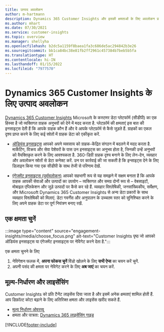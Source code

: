 ```yaml
---
title: उत्पाद अवलोकन
author: m-hartmann
description: Dynamics 365 Customer Insights और इसकी क्षमताओं के लिए अवलोकन प्राप्त करें.
ms.author: mhart
ms.date: 07/30/2021
ms.service: customer-insights
ms.topic: overview
ms.manager: shellyha
ms.openlocfilehash: b2dc5a1159f8baea1fa3c686de5ac294842b3e26
ms.sourcegitcommit: bb1ca84bc38e81fb2ff2961c457384b7beb5b5fa
ms.translationtype: HT
ms.contentlocale: hi-IN
ms.lasthandoff: 01/15/2022
ms.locfileid: "7977570"
---
```

# <a name="product-overview-for-dynamics-365-customer-insights"></a>Dynamics 365 Customer Insights के लिए उत्पाद अवलोकन

[Dynamics 365 Customer Insights](https://dynamics.microsoft.com/ai/customer-insights/) Microsoft के कस्टमर डेटा प्लेटफॉर्म (सीडीपी) का एक हिस्सा है जो व्यक्तिगत ग्राहक अनुभवों को देने में मदद करता है. प्लेटफ़ॉर्म की क्षमताएं इस बात की इनसाइट्स देती हैं कि आपके ग्राहक कौन हैं और वे आपके प्लेटफ़ॉर्म से कैसे जुड़ते हैं. ग्राहकों का एकल दृश्य प्राप्त करने के लिए कई स्रोतों में ग्राहक डेटा को एकीकृत करें.


- [ऑडियंस इनसाइट्स](audience-insights/overview.md) आपको अपने व्यवसाय को ग्राहक-केंद्रित संगठन में बदलने में मदद करता है. मार्केटिंग, विक्रय और सेवा पेशेवरों के पास उन इनसाइट्स का अनुभव होता है, जिनकी उन्हें अनुभवों को वैयक्तिकृत करने के लिए आवश्यकता है. 360-डिग्री ग्राहक दृश्य बनाने के लिए लेन-देन, व्यवहार और अवलोकन स्रोतों से डेटा कनेक्ट करें. उन पर कार्रवाई की जा सकती है कि इन्साइट्स देने के लिए डिज़ाइन किया गया एक सीडीपी के साथ तेजी से परिणाम देखें. 

- [एंगेजमेंट इनसाइट्स (पूर्वावलोकन)](engagement-insights/index.yml) आपको सहभागी रूप से यह समझने में सक्षम बनाता है कि आपके ग्राहक आपकी सेवाओं और उत्पादों का उपयोग – व्यक्तिगत और समग्र दोनों रूप से – वेबसाइटों, मोबाइल एप्लिकेशन और जुड़े उत्पादों पर कैसे कर रहे हैं. व्यवहार विश्लेषिकी, जनसांख्यिकीय, सर्वेक्षण, और Microsoft Dynamics 365 Customer Insights से अन्य डेटा प्रकारों के साथ व्यवहार विश्लेषिकी को मिलाएं. डेटा गवर्नेंस और अनुपालन के उच्चतम स्तर को सुनिश्चित करने के लिए अपने ग्राहक डेटा पर पूर्ण नियंत्रण बनाए रखें.
 
## <a name="choose-a-capability"></a>एक क्षमता चुनें

:::image type="content" source="engagement-insights/media/choose_focus.png" alt-text="Customer Insights पृष्ठ जो आपको ऑडियंस इनसाइट्स या एंगेजमेंट इनसाइट्स पर नेविगेट करने देता है.":::

एक क्षमता चुनने के लिए

1. नेविगेशन फलक में, **अपना फोकस चुनें** विंडो खोलने के लिए **सभी ऐप्स** का चयन करें चुनें.
1. अपनी पसंद की क्षमता पर नेविगेट करने के लिए **अब जाएं** का चयन करें.

## <a name="pricing-and-licensing"></a>मूल्य-निर्धारण और लाइसेंसिंग

Customer Insights को प्रति टैनेंट लाइसेंस दिया जाता है और इसमें अनेक क्षमताएं शामिल होती हैं. आप डिफ़ॉल्ट कोटा बढ़ाने के लिए अतिरिक्त क्षमता और लाइसेंस खरीद सकते हैं. 
- [मूल्य निर्धारण ओवरव्यू](https://dynamics.microsoft.com/ai/customer-insights/pricing/)
- क्षमता और पात्रता: [Dynamics 365 लाइसेंसिंग गाइड](https://go.microsoft.com/fwlink/?LinkId=866544)

[!INCLUDE[footer-include](includes/footer-banner.md)]